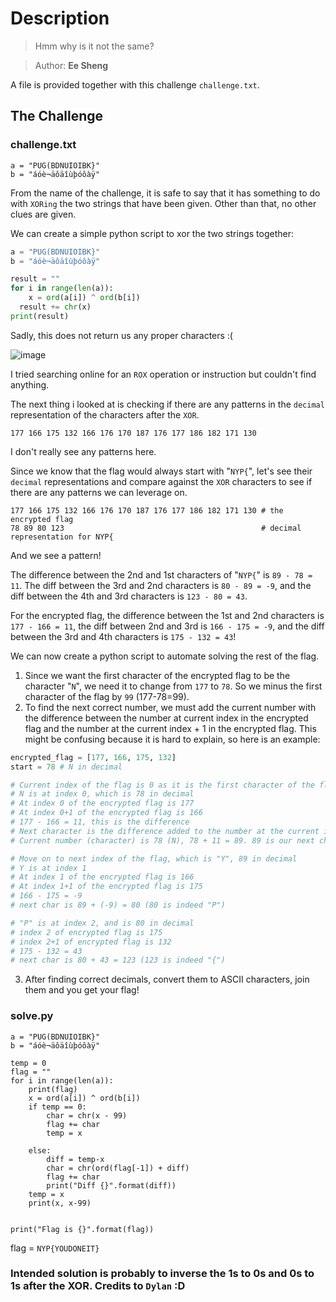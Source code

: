 # Description
> Hmm why is it not the same?

> Author: **Ee Sheng**

A file is provided together with this challenge `challenge.txt`.
## The Challenge
### challenge.txt
```
a = "PUG(BDNUIOIBK}"
b = "áóè¬äôäîùþóôàÿ"
```
From the name of the challenge, it is safe to say that it has something to do with `XORing` the two strings that have been given. Other than that, no other clues are given.

We can create a simple python script to xor the two strings together:
```python
a = "PUG(BDNUIOIBK}"
b = "áóè¬äôäîùþóôàÿ"

result = ""
for i in range(len(a)):
	x = ord(a[i]) ^ ord(b[i])
  result += chr(x)
print(result)
```
Sadly, this does not return us any proper characters :(

![image](https://user-images.githubusercontent.com/83258849/147683932-20f5d7f4-700b-41dd-88df-8252e587904f.png)

I tried searching online for an `ROX` operation or instruction but couldn't find anything.

The next thing i looked at is checking if there are any patterns in the `decimal` representation of the characters after the `XOR`.

`177 166 175 132 166 176 170 187 176 177 186 182 171 130`

I don't really see any patterns here.

Since we know that the flag would always start with "`NYP{`", let's see their `decimal` representations and compare against the `XOR` characters to see if there are any patterns we can leverage on.

```
177 166 175 132 166 176 170 187 176 177 186 182 171 130 # the encrypted flag
78 89 80 123                                            # decimal representation for NYP{
```
And we see a pattern!

The difference between the 2nd and 1st characters of "`NYP{`" is `89 - 78 = 11`. The diff between the 3rd and 2nd characters is `80 - 89 = -9`, and the diff between the 4th and 3rd characters is `123 - 80 = 43`.

For the encrypted flag, the difference between the 1st and 2nd characters is `177 - 166 = 11`, the diff between 2nd and 3rd is `166 - 175 = -9`, and the diff between the 3rd and 4th characters is `175 - 132 = 43`!

We can now create a python script to automate solving the rest of the flag.
1. Since we want the first character of the encrypted flag to be the character "`N`", we need it to change from `177` to `78`. So we minus the first character of the flag by `99` (177-78=99).
2. To find the next correct number, we must add the current number with the difference between the number at current index in the encrypted flag and the number at the current index + 1 in the encrypted flag. This might be confusing because it is hard to explain, so here is an example:
```python
encrypted_flag = [177, 166, 175, 132]
start = 78 # N in decimal

# Current index of the flag is 0 as it is the first character of the flag
# N is at index 0, which is 78 in decimal
# At index 0 of the encrypted flag is 177
# At index 0+1 of the encrypted flag is 166
# 177 - 166 = 11, this is the difference
# Next character is the difference added to the number at the current index of the flag.
# Current number (character) is 78 (N), 78 + 11 = 89. 89 is our next character in decimal (checking ontop, 89 is indeed "Y")

# Move on to next index of the flag, which is "Y", 89 in decimal
# Y is at index 1
# At index 1 of the encrypted flag is 166
# At index 1+1 of the encrypted flag is 175
# 166 - 175 = -9
# next char is 89 + (-9) = 80 (80 is indeed "P")

# "P" is at index 2, and is 80 in decimal
# index 2 of encrypted flag is 175
# index 2+1 of encrypted flag is 132
# 175 - 132 = 43
# next char is 80 + 43 = 123 (123 is indeed "{")
```
3. After finding correct decimals, convert them to ASCII characters, join them and you get your flag!

### solve.py
```
a = "PUG(BDNUIOIBK}"
b = "áóè¬äôäîùþóôàÿ"

temp = 0
flag = ""
for i in range(len(a)):
	print(flag)
	x = ord(a[i]) ^ ord(b[i])
	if temp == 0:
		char = chr(x - 99)
		flag += char
		temp = x

	else:
		diff = temp-x
		char = chr(ord(flag[-1]) + diff)
		flag += char
		print("Diff {}".format(diff))
	temp = x
	print(x, x-99)
	

print("Flag is {}".format(flag))
```

flag = `NYP{YOUDONEIT}`

### Intended solution is probably to inverse the 1s to 0s and 0s to 1s after the XOR. Credits to `Dylan` :D
